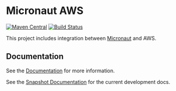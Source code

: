 # Micronaut AWS

[![Maven Central](https://img.shields.io/maven-central/v/io.micronaut.configuration/micronaut-aws-common.svg?label=Maven%20Central)](https://search.maven.org/search?q=g:%22io.micronaut.configuration%22%20AND%20a:%22micronaut-aws-common%22)
[![Build Status](https://travis-ci.org/micronaut-projects/micronaut-aws.svg?branch=master)](https://travis-ci.org/micronaut-projects/micronaut-aws)

This project includes integration between [Micronaut](http://micronaut.io) and AWS.

## Documentation

See the [Documentation](https://micronaut-projects.github.io/micronaut-aws/latest/guide) for more information.

See the [Snapshot Documentation](https://micronaut-projects.github.io/micronaut-aws/snapshot/guide) for the current development docs.

